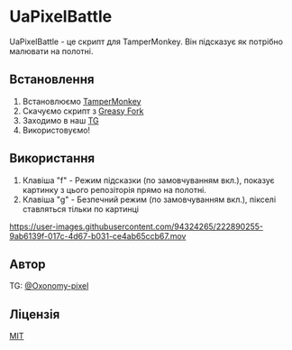 # UaPixelBattle
UaPixelBattle - це скрипт для TamperMonkey. Він підсказує як потрібно малювати на полотні.

## Встановлення
1. Встановлюємо [TamperMonkey](https://chrome.google.com/webstore/detail/tampermonkey/dhdgffkkebhmkfjojejmpbldmpobfkfo?hl=ru)
2. Скачуємо скрипт з [Greasy Fork](https://greasyfork.org/ru/scripts/461145-uapixelbattle)
3. Заходимо в наш [TG](https://t.me/uapixelbattle)
4. Використовуємо!

## Використання 
1. Клавіша "f" - Режим підсказки (по замовчуванням вкл.), показує картинку з цього репозіторія прямо на полотні.
2. Клавіша "g" - Безпечний режим (по замовчуванням вкл.), пікселі ставляться тільки по картинці

https://user-images.githubusercontent.com/94324265/222890255-9ab6139f-017c-4d67-b031-ce4ab65ccb67.mov

## Автор
TG: [@Oxonomy-pixel](https://t.me/Oxonomy-pixel)

## Ліцензія
[MIT](LICENSE)
